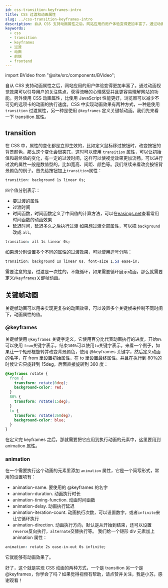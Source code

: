 ```yaml
---
id: css-transition-keyframes-intro
title: CSS 过渡和动画属性
slug: ../css-transition-keyframes-intro
description: 自从 CSS 支持动画属性之后，网站应用的用户体验变得更加丰富了。通过动画视觉效果可以引导用户的关注焦点，获得流畅的心理感受并且更容易理解网站的功能。另外使用 CSS 动画属性，比使用 JavaScript 性能更好，浏览器可以减少不可见的选项卡的动画的执行速度。CSS 中实现动画效果有两种方式，一种是使用 `transition` 过渡属性，另一种是使用 `@keyframes` 定义关键帧动画。我们先来看一下 transition 属性。
keywords:
  - css
  - transition
  - keyframes
  - 过渡
  - 动画
  - 前端
  - frontend
---
```


import BVideo from "@site/src/components/BVideo";

<BVideo src="//player.bilibili.com/player.html?aid=711649447&bvid=BV1eD4y1U7uK&cid=224360932&page=1"/>

自从 CSS 支持动画属性之后，网站应用的用户体验变得更加丰富了。通过动画视觉效果可以引导用户的关注焦点，获得流畅的心理感受并且更容易理解网站的功能。另外使用 CSS 动画属性，比使用 JavaScript 性能更好，浏览器可以减少不可见的选项卡的动画的执行速度。CSS 中实现动画效果有两种方式，一种是使用 `transition` 过渡属性，另一种是使用 `@keyframes` 定义关键帧动画。我们先来看一下 transition 属性。

## transition

在 CSS 中，属性的变化都是立即生效的，比如定义鼠标移过按钮时，改变按钮的背景颜色，那么这个变化会很突兀，这时可以使用 `transition` 属性，可以让初始值和最终值的变化，有一定的过渡时间，这样可以使视觉效果更加流畅。可以进行过渡的属性一般是数值型的，比如宽高、间距、颜色等。我们继续来看改变按钮背景颜色的例子。首先给按钮加上`transition`属性：

```css
transition: background 1s linear 0s;
```

四个值分别表示：

- 要过渡的属性
- 过渡时间
- 时间函数，时间函数定义了中间值的计算方法，可以在[easings.net](https://easings.net/)查看常用时间函数的动画效果
- 延迟时间，延迟多久之后执行过渡
  如果想过渡全部属性，可以把 `background` 改成 `all`。

```css
transition: all 1s linear 0s;
```

如果想分别设置多个不同的属性的过渡效果，可以使用逗号分隔：

```css
transition: background 1s linear 0s, font-size 1.5s ease-in;
```

需要注意的是，过渡是一次性的，不能循环，如果需要循环展示动画，那么就需要定义`@keyframes`关键帧动画。

## 关键帧动画

关键帧动画可以用来实现更复杂的动画效果，可以设置多个关键帧来控制不同时间下，动画属性的值。

### @keyframes

关键帧使用 `@keyframes` 关键字定义，它使用百分比代表动画执行的进度，开始`0%`可以使用 `from`关键字表示，结束`100%`可以使用`to`关键字表示。来看一个例子，如果让一个矩形框旋转并改变背景颜色，使用 @keyframes 关键字，然后定义动画的名字，在 from 里设置初始属性，在 to 里设置最终属性。并且在执行到 80%的时候让它只旋转到 15deg，后面直接旋转到 360 度：

```css
@keyframes rotate {
  from {
    transform: rotate(0deg);
    background-color: red;
  }
  80% {
    transform: rotate(15deg);
  }
  to {
    transform: rotate(360deg);
    background-color: blue;
  }
}
```

在定义完 keyframes 之后，那就需要把它应用到执行动画的元素中，这里要用到 animation 属性。

### animation

在一个需要执行这个动画的元素里添加 `animation` 属性，它是一个简写形式，常用的设置项有：

- animation-name. 要使用的 @keyframes 的名字
- animation-duration. 动画执行时长
- animation-timing-function. 动画时间函数
- animation-delay. 动画执行延迟
- animation-iteration-count. 动画执行次数，可以设置数字，或者`infinite`来让它循环执行
- animation-direction. 动画执行方向，默认是从开始到结束，还可以设置`reverse`反向执行，`alternate`交替执行等。
  我们给一个矩形 div 元素加上 animation 属性：

```css
animation: rotate 2s ease-in-out 0s infinite;
```

它就能够有动画效果了。

好了，这个就是实现 CSS 动画的两种方式，一个是 transition 另一个是 @keyframes，你学会了吗？如果觉得视频有帮助，请点赞并关注，我是小苏，感谢观看！

